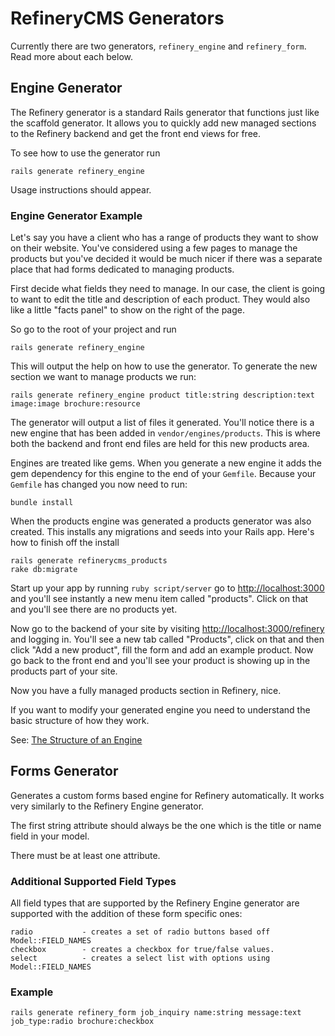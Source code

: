 # RefineryCMS Generators

Currently there are two generators, ``refinery_engine`` and ``refinery_form``. Read more about each below.

## Engine Generator

The Refinery generator is a standard Rails generator that functions just like the scaffold generator. It allows you to quickly add new managed sections to the Refinery backend and get the front end views for free.

To see how to use the generator run

    rails generate refinery_engine

Usage instructions should appear.

### Engine Generator Example

Let's say you have a client who has a range of products they want to show on their website. You've considered using a few pages to manage the products but you've decided it would be much nicer if there was a separate place that had forms dedicated to managing products.

First decide what fields they need to manage. In our case, the client is going to want to edit the title and description of each product. They would also like a little "facts panel" to show on the right of the page.

So go to the root of your project and run

    rails generate refinery_engine

This will output the help on how to use the generator. To generate the new section we want to manage products we run:

    rails generate refinery_engine product title:string description:text image:image brochure:resource

The generator will output a list of files it generated. You'll notice there is a new engine that has been added in ``vendor/engines/products``. This is where both the backend and front end files are held for this new products area.

Engines are treated like gems. When you generate a new engine it adds the gem dependency for this engine to the end of your ``Gemfile``. Because your ``Gemfile`` has changed you now need to run:

    bundle install

When the products engine was generated a products generator was also created. This installs any migrations and seeds into your Rails app. Here's how to finish off the install

    rails generate refinerycms_products
    rake db:migrate

Start up your app by running ``ruby script/server`` go to [http://localhost:3000](http://localhost:3000) and you'll see instantly a new menu item called "products". Click on that and you'll see there are no products yet.

Now go to the backend of your site by visiting [http://localhost:3000/refinery](http://localhost:3000/refinery) and logging in. You'll see a new tab called "Products", click on that and then click "Add a new product", fill the form and add an example product. Now go back to the front end and you'll see your product is showing up in the products part of your site.

Now you have a fully managed products section in Refinery, nice.

If you want to modify your generated engine you need to understand the basic structure of how they work.

See: [The Structure of an Engine](http://github.com/resolve/refinerycms/blob/master/vendor/refinerycms/core/engines.md)

## Forms Generator

Generates a custom forms based engine for Refinery automatically.
It works very similarly to the Refinery Engine generator.

The first string attribute should always be the one which is the title or name field in your model.

There must be at least one attribute.

### Additional Supported Field Types

  All field types that are supported by the Refinery Engine generator are supported
  with the addition of these form specific ones:

    radio           - creates a set of radio buttons based off Model::FIELD_NAMES
    checkbox        - creates a checkbox for true/false values.
    select          - creates a select list with options using Model::FIELD_NAMES

### Example

    rails generate refinery_form job_inquiry name:string message:text job_type:radio brochure:checkbox

